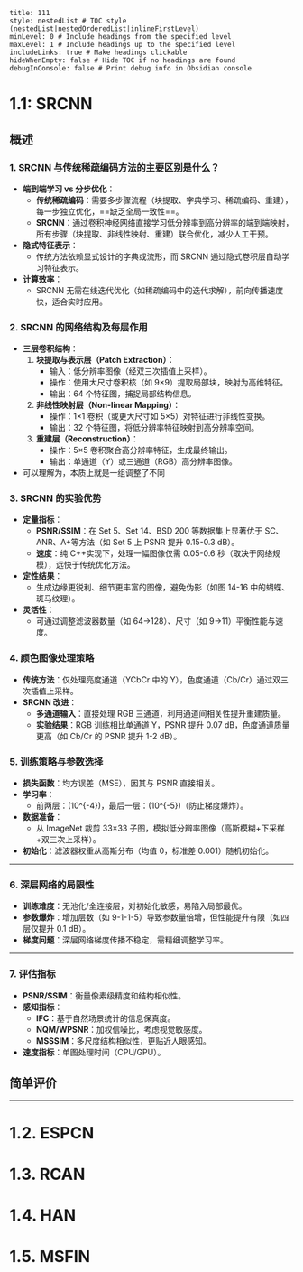 ```table-of-contents
title: 111
style: nestedList # TOC style (nestedList|nestedOrderedList|inlineFirstLevel)
minLevel: 0 # Include headings from the specified level
maxLevel: 1 # Include headings up to the specified level
includeLinks: true # Make headings clickable
hideWhenEmpty: false # Hide TOC if no headings are found
debugInConsole: false # Print debug info in Obsidian console
```
# 1.1: SRCNN
## 概述

### 1. **SRCNN 与传统稀疏编码方法的主要区别是什么？**
   - **端到端学习 vs 分步优化**：
     - **传统稀疏编码**：需要多步骤流程（块提取、字典学习、稀疏编码、重建），每一步独立优化，==缺乏全局一致性==。
     - **SRCNN**：通过卷积神经网络直接学习低分辨率到高分辨率的端到端映射，所有步骤（块提取、非线性映射、重建）联合优化，减少人工干预。
   - **隐式特征表示**：
     - 传统方法依赖显式设计的字典或流形，而 SRCNN 通过隐式卷积层自动学习特征表示。
   - **计算效率**：
     - SRCNN 无需在线迭代优化（如稀疏编码中的迭代求解），前向传播速度快，适合实时应用。

### 2. **SRCNN 的网络结构及每层作用**
   - **三层卷积结构**：
     1. **块提取与表示层（Patch Extraction）**：
        - 输入：低分辨率图像（经双三次插值上采样）。
        - 操作：使用大尺寸卷积核（如 9×9）提取局部块，映射为高维特征。
        - 输出：64 个特征图，捕捉局部结构信息。
     2. **非线性映射层（Non-linear Mapping）**：
        - 操作：1×1 卷积（或更大尺寸如 5×5）对特征进行非线性变换。
        - 输出：32 个特征图，将低分辨率特征映射到高分辨率空间。
     3. **重建层（Reconstruction）**：
        - 操作：5×5 卷积聚合高分辨率特征，生成最终输出。
        - 输出：单通道（Y）或三通道（RGB）高分辨率图像。
  - 可以理解为，本质上就是一组调整了不同 

### 3. **SRCNN 的实验优势**
   - **定量指标**：
     - **PSNR/SSIM**：在 Set 5、Set 14、BSD 200 等数据集上显著优于 SC、ANR、A+等方法（如 Set 5 上 PSNR 提升 0.15-0.3 dB）。
     - **速度**：纯 C++实现下，处理一幅图像仅需 0.05-0.6 秒（取决于网络规模），远快于传统优化方法。
   - **定性结果**：
     - 生成边缘更锐利、细节更丰富的图像，避免伪影（如图 14-16 中的蝴蝶、斑马纹理）。
   - **灵活性**：
     - 可通过调整滤波器数量（如 64→128）、尺寸（如 9→11）平衡性能与速度。

### 4. **颜色图像处理策略**
   - **传统方法**：仅处理亮度通道（YCbCr 中的 Y），色度通道（Cb/Cr）通过双三次插值上采样。
   - **SRCNN 改进**：
     - **多通道输入**：直接处理 RGB 三通道，利用通道间相关性提升重建质量。
     - **实验结果**：RGB 训练相比单通道 Y，PSNR 提升 0.07 dB，色度通道质量更高（如 Cb/Cr 的 PSNR 提升 1-2 dB）。

### 5. **训练策略与参数选择**
   - **损失函数**：均方误差（MSE），因其与 PSNR 直接相关。
   - **学习率**：
     - 前两层：\(10^{-4}\)，最后一层：\(10^{-5}\)（防止梯度爆炸）。
   - **数据准备**：
     - 从 ImageNet 裁剪 33×33 子图，模拟低分辨率图像（高斯模糊+下采样+双三次上采样）。
   - **初始化**：滤波器权重从高斯分布（均值 0，标准差 0.001）随机初始化。

---
### 6. **深层网络的局限性**
   - **训练难度**：无池化/全连接层，对初始化敏感，易陷入局部最优。
   - **参数爆炸**：增加层数（如 9-1-1-5）导致参数量倍增，但性能提升有限（如四层仅提升 0.1 dB）。
   - **梯度问题**：深层网络梯度传播不稳定，需精细调整学习率。
---
### 7. **评估指标**
   - **PSNR/SSIM**：衡量像素级精度和结构相似性。
   - **感知指标**：
     - **IFC**：基于自然场景统计的信息保真度。
     - **NQM/WPSNR**：加权信噪比，考虑视觉敏感度。
     - **MSSSIM**：多尺度结构相似性，更贴近人眼感知。
   - **速度指标**：单图处理时间（CPU/GPU）。

## 简单评价
 


---
# 1.2. ESPCN

# 1.3. RCAN

# 1.4. HAN

# 1.5. MSFIN

# 

